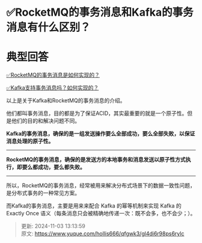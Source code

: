 # ✅RocketMQ的事务消息和Kafka的事务消息有什么区别？

# 典型回答


[✅RocketMQ的事务消息是如何实现的？](https://www.yuque.com/hollis666/qfgwk3/abxh7z)



[✅Kafka支持事务消息吗？如何实现的？](https://www.yuque.com/hollis666/qfgwk3/yfzof8znomat1u6g)



以上是关于Kafka和RocketMQ的事务消息的介绍。



他们都叫事务消息，目的都是为了保证ACID，其实最重要的就是一个原子性。但是他们的目的和解决问题不同。



**Kafka的事务消息，确保的是一组发送操作要么全部成功，要么全部失败，以保证消息处理的原子性。**

****

**RocketMQ的事务消息，确保的是发送方的本地事务和消息发送以原子性方式执行，即要么都成功，要么都失败。**

****

所以，RocketMQ的事务消息，经常被用来解决分布式场景下的数据一致性问题，是分布式事务的一种常见方案。



而Kafka的事务消息，主要是用来来配合 Kafka 的幂等机制来实现 Kafka 的 Exactly Once 语义（每条消息只会被精确地传递一次：既不会多，也不会少；）。







> 更新: 2024-11-03 13:13:59  
> 原文: <https://www.yuque.com/hollis666/qfgwk3/gl4di6r98ps6rylc>